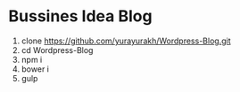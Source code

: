 # Bussines Idea Blog
1. clone https://github.com/yurayurakh/Wordpress-Blog.git
2. cd Wordpress-Blog
3. npm i
4. bower i
5. gulp
